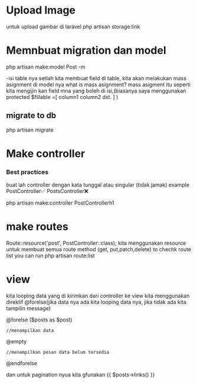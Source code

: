 <h1> Upload Image</h1>
untuk upload gambar di laravel 
php artisan storage:link

<h1> Memnbuat migration dan model </h1>
php artisan make:model Post -m

-isi table nya
setlah kita membuat field di table, kita akan melakukan mass asignment di model nya
what is mass asignment? mass asigment itu seperti kita mengijin kan field mna yang boleh di isi,(biasanya saya menggunakan
protected $fillable =[
column1
column2
dst.
]
)

<h2> migrate to db </h2>
php artisan migrate

<h1>Make controller </h1>
<h3> Best practices </h3>
buat lah controller dengan kata tunggal atau singular (tidak jamak)
example
PostController✅
PostsController❌

php artisan make:controller PostControllerh1

<h1>make routes </h1>
Route::resource('post', PostController::class);
kita menggunakan resource untuk membuat semua route method (get, put,patch,delete)
to chechk route list you can run
php artisan route:list

<h1> view </h1>
kita looping data yang di kirimkan dari controller ke view
kita menggunakan direktif @forelse(jika data nya ada kita looping data nya, jika tidak ada kita tampilin message)

@forelse ($posts as $post)

    //menampilkan data

@empty

    //menampilkan pesan data belum tersedia

@endforelse

dan untuk pagination nyua kita gfunakan
{{ $posts->links() }}
